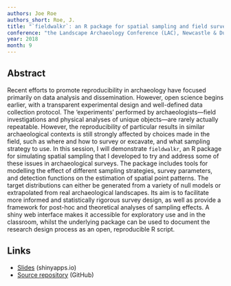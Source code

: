```yaml
---
authors: Joe Roe
authors_short: Roe, J.
title: "`fieldwalkr`: an R package for spatial sampling and field survey simulation"
conference: "the Landscape Archaeology Conference (LAC), Newcastle & Durham"
year: 2018
month: 9
---
```


## Abstract

Recent efforts to promote reproducibility in archaeology have focused primarily on data analysis and dissemination. However, open science begins earlier, with a transparent experimental design and well-defined data collection protocol. The ‘experiments’ performed by archaeologists—field investigations and physical analyses of unique objects—are rarely actually repeatable. However, the reproducibility of particular results in similar archaeological contexts is still strongly affected by choices made in the field, such as where and how to survey or excavate, and what sampling strategy to use. In this session, I will demonstrate `fieldwalkr`, an R package for simulating spatial sampling that I developed to try and address some of these issues in archaeological surveys. The package includes tools for modelling the effect of different sampling strategies, survey parameters, and detection functions on the estimation of spatial point patterns. The target distributions can either be generated from a variety of null models or extrapolated from real archaeological landscapes. Its aim is to facilitate more informed and statistically rigorous survey design, as well as provide a framework for post-hoc and theoretical analyses of sampling effects. A shiny web interface makes it accessible for exploratory use and in the classroom, whilst the underlying package can be used to document the research design process as an open, reproducible R script.

## Links

* [Slides](https://joeroe.shinyapps.io/LAC2018_fieldwalkr/) (shinyapps.io)
* [Source repository](https://github.com/ISAAKiel/LAC2018_Session_44C/) (GitHub)
